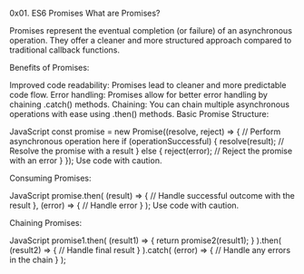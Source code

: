 0x01. ES6 Promises
What are Promises?

Promises represent the eventual completion (or failure) of an asynchronous operation. They offer a cleaner and more structured approach compared to traditional callback functions.

Benefits of Promises:

Improved code readability: Promises lead to cleaner and more predictable code flow.
Error handling: Promises allow for better error handling by chaining .catch() methods.
Chaining: You can chain multiple asynchronous operations with ease using .then() methods.
Basic Promise Structure:

JavaScript
const promise = new Promise((resolve, reject) => {
  // Perform asynchronous operation here
  if (operationSuccessful) {
    resolve(result); // Resolve the promise with a result
  } else {
    reject(error); // Reject the promise with an error
  }
});
Use code with caution.

Consuming Promises:

JavaScript
promise.then(
  (result) => {
    // Handle successful outcome with the result
  },
  (error) => {
    // Handle error
  }
);
Use code with caution.

Chaining Promises:

JavaScript
promise1.then(
  (result1) => {
    return promise2(result1);
  }
).then(
  (result2) => {
    // Handle final result
  }
).catch(
  (error) => {
    // Handle any errors in the chain
  }
);
